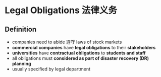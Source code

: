 # Legal Obligations 法律义务
## Definition
- companies need to abide 遵守 laws of stock markets
- __commercial companies__ have __legal obligations__ to their __stakeholders__
- __universities__ have __contractual obligations__ to __students and staff__
- all obligations must __considered as part of disaster recovery (DR) planning__
- usually specified by legal department
